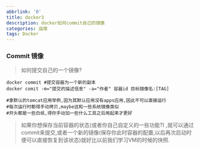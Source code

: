 ```yaml
---
abbrlink: '0'
title: docker3
description: docker如何commit自己的镜像
categories: 运维
tags: Docker
---
```

### Commit 镜像

> 如何提交自己的一个镜像?

```shell
docker commit #提交容器为一个新的副本
docker comit -m="提交的描述信息" -a="作者" 容器id 目标镜像名:[TAG]
```

```shell
#拿默认的tomcat应用举例,因为其默认应用没有apps应用,因此不可以直接运行
#每次运行时都得手动拷贝,maybe这和一些系统镜像类似
#开头都是一些白纸,得你手动加一些什么工具之后用起来才更好
```

> 如果你想保存当前容器的状态(或者你自己自定义的一些功能?) ,就可以通过commit来提交,或者一个新的镜像(保存你此时容器的配置,以后再次启动时便可以直接恢复到该状态)就好比以前我们学习VM的时候的快照.